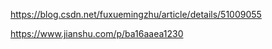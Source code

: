 


https://blog.csdn.net/fuxuemingzhu/article/details/51009055

https://www.jianshu.com/p/ba16aaea1230


























































































































































































































